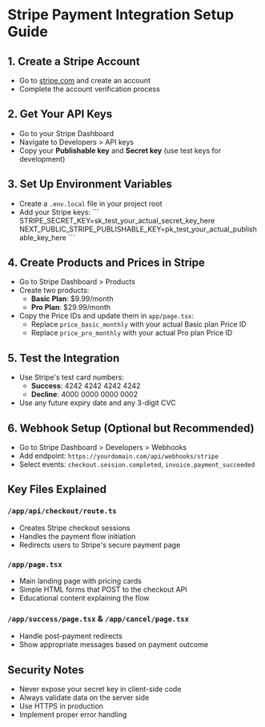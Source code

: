 # Stripe Payment Integration Setup Guide

## 1. Create a Stripe Account
- Go to [stripe.com](https://stripe.com) and create an account
- Complete the account verification process

## 2. Get Your API Keys
- Go to your Stripe Dashboard
- Navigate to Developers > API keys
- Copy your **Publishable key** and **Secret key** (use test keys for development)

## 3. Set Up Environment Variables
- Create a `.env.local` file in your project root
- Add your Stripe keys:
\`\`\`
STRIPE_SECRET_KEY=sk_test_your_actual_secret_key_here
NEXT_PUBLIC_STRIPE_PUBLISHABLE_KEY=pk_test_your_actual_publishable_key_here
\`\`\`

## 4. Create Products and Prices in Stripe
- Go to Stripe Dashboard > Products
- Create two products:
  - **Basic Plan**: $9.99/month
  - **Pro Plan**: $29.99/month
- Copy the Price IDs and update them in `app/page.tsx`:
  - Replace `price_basic_monthly` with your actual Basic plan Price ID
  - Replace `price_pro_monthly` with your actual Pro plan Price ID

## 5. Test the Integration
- Use Stripe's test card numbers:
  - **Success**: 4242 4242 4242 4242
  - **Decline**: 4000 0000 0000 0002
- Use any future expiry date and any 3-digit CVC

## 6. Webhook Setup (Optional but Recommended)
- Go to Stripe Dashboard > Developers > Webhooks
- Add endpoint: `https://yourdomain.com/api/webhooks/stripe`
- Select events: `checkout.session.completed`, `invoice.payment_succeeded`

## Key Files Explained

### `/app/api/checkout/route.ts`
- Creates Stripe checkout sessions
- Handles the payment flow initiation
- Redirects users to Stripe's secure payment page

### `/app/page.tsx`
- Main landing page with pricing cards
- Simple HTML forms that POST to the checkout API
- Educational content explaining the flow

### `/app/success/page.tsx` & `/app/cancel/page.tsx`
- Handle post-payment redirects
- Show appropriate messages based on payment outcome

## Security Notes
- Never expose your secret key in client-side code
- Always validate data on the server side
- Use HTTPS in production
- Implement proper error handling
